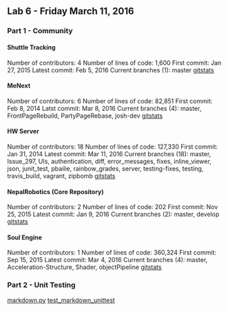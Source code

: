 ## Lab 6 - Friday March 11, 2016



### Part 1 - Community
#### Shuttle Tracking
Number of contributors:  4
Number of lines of code:  1,600
First commit:  Jan 27, 2015
Latest commit:  Feb 5, 2016
Current branches (1):  master [gitstats](/files/gitstats/HWserver_gitStats/index.html)

#### MeNext
Number of contributors:  6
Number of lines of code:  82,851
First commit:  Feb 8, 2014
Latst commit:  Mar 8, 2016
Current branches (4):  master, FrontPageRebuild, PartyPageRebase, josh-dev [gitstats](/files/gitstats/MeNext_gitStats/index.html)

#### HW Server
Number of contributors:  18
Number of lines of code:  127,330
First commit:  Jan 31, 2014
Latest commit:  Mar 11, 2016
Current branches (18):  master, Issue_297, UIs, authentication, diff,
error_messages, fixes, inline_viewer, json, junit_test, pbailie,
rainbow_grades, server, testing-fixes, testing, travis_build, vagrant, zipbomb [gitstats](/files/gitstats/HWserver_gitStats/index.html)


#### NepalRobotics (Core Repository)
Number of contributors:  2
Number of lines of code:  202
First commit:  Nov 25, 2015
Latest commit:  Jan 9, 2016
Current branches (2):  master, develop [gitstats](/files/gitstats/Nepal_gitStats/index.html)

#### Soul Engine
Number of contributors:  1
Number of lines of code:  360,324
First commit:  Sep 15, 2015
Latest commit:  Mar 4, 2016
Current branches (4):  master, Acceleration-Structure, Shader, objectPipeline [gitstats](/files/gitstats/soul_gitStats/index.html)

### Part 2 - Unit Testing

[markdown.py](CSCI-2963--Intro-to-Open-Source/files/unitTest/markdown.py)
[test_markdown_unittest](CSCI-2963--Intro-to-Open-Source/files/unitTest/test_markdown_unittest)
